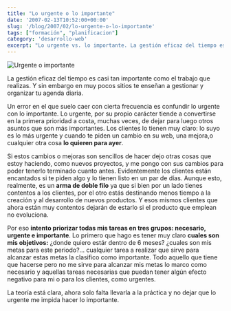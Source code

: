 ```yaml
---
title: "Lo urgente o lo importante"
date: '2007-02-13T10:52:00+00:00'
slug: '/blog/2007/02/lo-urgente-o-lo-importante'
tags: ["formación", "planificacion"]
category: 'desarrollo-web'
excerpt: "Lo urgente vs. lo importante. La gestión eficaz del tiempo es casi tan importante como el trabajo que realizas. Y sin embargo en muy pocos sitios te enseñan a gestionar y organizar tu agenda diaria."
---
```

![Urgente o importante](http://static.squarespace.com/static/5303797ae4b0c6ad9e43f072/5303ce80e4b0400995a883d6/5303cf25e4b0400995a88a74/1392758565167/urgente_vs_importante.jpg?format=original "Urgente o importante")

La gestión eficaz del tiempo es casi tan importante como el trabajo que realizas. Y sin embargo en muy pocos sitios te enseñan a gestionar y organizar tu agenda diaria.

Un error en el que suelo caer con cierta frecuencia es confundir lo urgente con lo importante. Lo urgente, por su propio carácter tiende a convertirse en la primera prioridad a costa, muchas veces, de dejar para luego otros asuntos que son más importantes. Los clientes lo tienen muy claro: lo suyo es lo más urgente y cuando te piden un cambio en su web, una mejora,o cualquier otra cosa **lo quieren para ayer**.

Si estos cambios o mejoras son sencillos de hacer dejo otras cosas que estoy haciendo, como nuevos proyectos, y me pongo con sus cambios para poder tenerlo terminado cuanto antes. Evidentemente los clientes están encantados si te piden algo y lo tienen listo en un par de días. Aunque esto, realmente, es un **arma de doble filo** ya que si bien por un lado tienes contentos a los clientes, por el otro estás destinando menos tiempo a la creación y al desarrollo de nuevos productos. Y esos mismos clientes que ahora están muy contentos dejarán de estarlo si el producto que emplean no evoluciona.

Por eso **intento priorizar todas mis tareas en tres grupos: necesario, urgente e importante**. Lo primero que hago es tener muy claro **cuales son mis objetivos:** ¿donde quiero estár dentro de 6 meses? ¿cuales son mis metas para este periodo?... cualquier tarea a realizar que sirve para alcanzar estas metas la clasifico como importante. Todo aquello que tiene que hacerse pero no me sirve para alcanzar mis metas lo marco como necesario y aquellas tareas necesarias que puedan tener algún efecto negativo para mi o para los clientes, como urgentes.

La teoría está clara, ahora solo falta llevarla a la práctica y no dejar que lo urgente me impida hacer lo importante.
